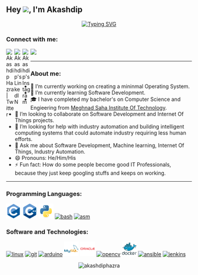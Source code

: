 ## Hey <img src="https://c.tenor.com/SNL9_xhZl9oAAAAi/waving-hand-joypixels.gif" width="29px">, I'm Akashdip   

<p align="center">
 <a href="https://git.io/typing-svg"><img src="https://readme-typing-svg.demolab.com?font=Source+Code+Pro+Semibold&size=16&pause=1000&color=F74F20&background=D35D4200&center=true&vCenter=true&width=455&height=60&lines=Software+Development+and+Machine+Learning;A+passionate+developer+obsessed+with+technology" alt="Typing SVG" /></a>
</p>


<h3 align="left">Connect with me:</h3>
<a href="https://twitter.com/akashdiphazra">
  <img align="left" alt="Akashdip Hazra | Twitter" width="22px" src="https://raw.githubusercontent.com/peterthehan/peterthehan/master/assets/twitter.svg"/>
</a>
<a href="https://in.linkedin.com/in/akashdiphazra">
  <img align="left" alt="Akashdip's LinkedIN" width="22px" src="https://raw.githubusercontent.com/peterthehan/peterthehan/master/assets/linkedin.svg"/>
</a>
<a href="https://www.instagram.com/akashdiphazra/">
  <img align="left" alt="Akashdip's Instagram" width="22px" src="https://cdn-icons-png.flaticon.com/512/2111/2111463.png"/>
</a>

![](https://komarev.com/ghpvc/?username=akashdiphazra&color=blueviolet&style=plastic&label=PROFILE+VIEWS+)
</br>

---
  
<h3 align="left">About me:</h3> 

- 🔭 I’m currently working on creating a mininmal Operating System.
- 🌱 I’m currently learning Software Development.
- 🎓 I have completed my bachelor's on Computer Science and Engieering from [Meghnad Saha Institute Of Technology](https://msit.edu.in/).  
- 👯 I’m looking to collaborate on Software Development and Internet Of Things projects. 
- 🤔 I’m looking for help with industry automation and building intelligent computing systems that could automate industry requiring less human efforts.
- 💬 Ask me about Software Development, Machine learning, Internet Of Things, Industry Automation.
- 😄 Pronouns: He/Him/His
- ⚡ Fun fact: How do some people become good IT Professionals, because they just keep googling stuffs and keeps on working.

---
   
<h3 align="left">Programming Languages:</h3>
<p align="left">  
  <a href="https://www.bell-labs.com/usr/dmr/www/chist.html" target="_blank" rel="noreferrer"> <img src="https://raw.githubusercontent.com/devicons/devicon/master/icons/c/c-original.svg" alt="c" width="40" height="40"/></a> 
  <a href="https://isocpp.org/" target="_blank" rel="noreferrer"> <img src="https://raw.githubusercontent.com/devicons/devicon/master/icons/cplusplus/cplusplus-original.svg" alt="cplusplus" width="40" height="40"/></a> 
  <a href="https://www.python.org" target="_blank" rel="noreferrer"> <img src="https://raw.githubusercontent.com/devicons/devicon/master/icons/python/python-original.svg" alt="python" width="40" height="40"/></a> 
  <a href="https://www.gnu.org/software/bash/" target="_blank" rel="noreferrer"> <img src="https://www.vectorlogo.zone/logos/gnu_bash/gnu_bash-icon.svg" alt="bash" width="40" height="40"/></a> 
  <a href="https://www.gnu.org/software/binutils/" target="_blank" rel="noreferrer"> <img src="https://cdn0.iconfinder.com/data/icons/file-format-3d-graphics-glyph-1/64/file_document_3d-10-1024.png" alt="asm" width="40" height="40"/></a>
</p>

<h3 align="left">Software and Technologies:</h3>
<p align="left">
  <a href="https://linuxfoundation.org/" target="_blank" rel="noreferrer"> <img src="https://img.icons8.com/color/344/linux--v1.png" alt="linux" width="40" height="40"/></a>
  <a href="https://git-scm.com/" target="_blank" rel="noreferrer"> <img src="https://www.vectorlogo.zone/logos/git-scm/git-scm-icon.svg" alt="git" width="40" height="40"/></a> 
  <a href="https://www.arduino.cc/" target="_blank" rel="noreferrer"> <img src="https://cdn.worldvectorlogo.com/logos/arduino-1.svg" alt="arduino" width="40" height="40"/></a>
  <a href="https://www.mysql.com/" target="_blank" rel="noreferrer"> <img src="https://raw.githubusercontent.com/devicons/devicon/master/icons/mysql/mysql-original-wordmark.svg" alt="mysql" width="40" height="40"/></a>
  <a href="https://www.oracle.com/" target="_blank" rel="noreferrer"> <img src="https://raw.githubusercontent.com/devicons/devicon/master/icons/oracle/oracle-original.svg" alt="oracle" width="40" height="40"/></a>
  <a href="https://opencv.org/" target="_blank" rel="noreferrer"> <img src="https://img.icons8.com/color/452/opencv.png" alt="opencv" width="40" height="40"/></a>
  <a href="https://www.docker.com/" target="_blank" rel="noreferrer"> <img src="https://raw.githubusercontent.com/devicons/devicon/master/icons/docker/docker-original-wordmark.svg" alt="docker" width="40" height="40"/></a>
  <a href="https://www.ansible.com/" target="_blank" rel="noreferrer"> <img src="https://img.icons8.com/fluency/452/ansible.png" alt="ansible" width="40" height="40"/></a>
  <a href="https://www.jenkins.io" target="_blank" rel="noreferrer"> <img src="https://www.vectorlogo.zone/logos/jenkins/jenkins-icon.svg" alt="jenkins" width="40" height="40"/></a>
</p>


 <p align="center"> <img src="https://github-readme-stats.vercel.app/api?username=akashdiphazra&show_icons=true&theme=gruvbox" alt="akashdiphazra" />
